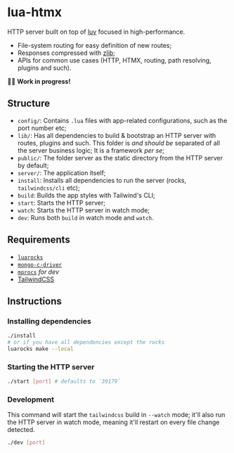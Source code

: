 # lua-htmx

HTTP server built on top of [luv](https://github.com/luvit/luv) focused in high-performance.

- File-system routing for easy definition of new routes;
- Responses compressed with [zlib](https://www.zlib.net/);
- APIs for common use cases (HTTP, HTMX, routing, path resolving, plugins and such).

👷‍♂️ **Work in progress!**

## Structure

- `config/`: Contains `.lua` files with app-related configurations, such as the port number etc;
- `lib/`: Has all dependencies to build & bootstrap an HTTP server with routes, plugins and such. This folder is _and should be_ separated of all the server business logic; It is a framework _per se_;
- `public/`: The folder server as the static directory from the HTTP server by default;
- `server/`: The application itself;
- `install`: Installs all dependencies to run the server (rocks, `tailwindcss/cli` etc);
- `build`: Builds the app styles with Tailwind's CLI;
- `start`: Starts the HTTP server;
- `watch`: Starts the HTTP server in watch mode;
- `dev`: Runs both `build` in watch mode and `watch`.

## Requirements

- [`luarocks`](https://luarocks.org/#quick-start)
- [`mongo-c-driver`](https://github.com/mongodb/mongo-c-driver)
- [`mprocs`](https://github.com/pvolok/mprocs) _for dev_
- [TailwindCSS](https://tailwindcss.com/docs/installation)

## Instructions

### Installing dependencies

```sh
./install
# or if you have all dependencies except the rocks
luarocks make --local
```

### Starting the HTTP server

```sh
./start [port] # defaults to `39179`
```

### Development

This command will start the `tailwindcss` build in `--watch` mode; it'll also run the HTTP server in watch mode, meaning it'll restart on every file change detected.

```sh
./dev [port]
```
